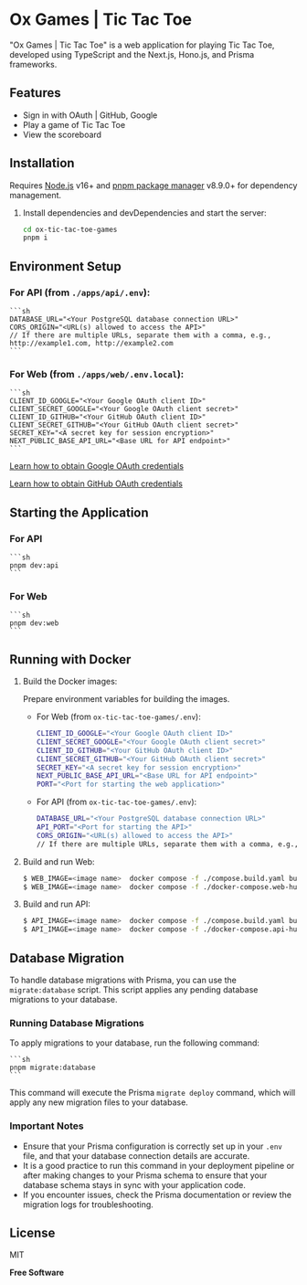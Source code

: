 # Ox Games | Tic Tac Toe

"Ox Games | Tic Tac Toe" is a web application for playing Tic Tac Toe, developed using TypeScript and the Next.js, Hono.js, and Prisma frameworks.

## Features

- Sign in with OAuth | GitHub, Google
- Play a game of Tic Tac Toe
- View the scoreboard

## Installation

Requires [Node.js](https://nodejs.org/) v16+ and [pnpm package manager](https://pnpm.io/) v8.9.0+ for dependency management.

1. Install dependencies and devDependencies and start the server:

    ```sh
    cd ox-tic-tac-toe-games
    pnpm i
    ```

## Environment Setup

### For API (from `./apps/api/.env`):

    ```sh
    DATABASE_URL="<Your PostgreSQL database connection URL>"
    CORS_ORIGIN="<URL(s) allowed to access the API>"
    // If there are multiple URLs, separate them with a comma, e.g., http://example1.com, http://example2.com
    ```

### For Web (from `./apps/web/.env.local`):

    ```sh
    CLIENT_ID_GOOGLE="<Your Google OAuth client ID>"
    CLIENT_SECRET_GOOGLE="<Your Google OAuth client secret>"
    CLIENT_ID_GITHUB="<Your GitHub OAuth client ID>"
    CLIENT_SECRET_GITHUB="<Your GitHub OAuth client secret>"
    SECRET_KEY="<A secret key for session encryption>"
    NEXT_PUBLIC_BASE_API_URL="<Base URL for API endpoint>"
    ```

[Learn how to obtain Google OAuth credentials](https://www.balbooa.com/help/gridbox-documentation/integrations/other/google-client-id)

[Learn how to obtain GitHub OAuth credentials](https://support.heateor.com/get-github-client-id-client-secret/)

## Starting the Application

### For API

    ```sh
    pnpm dev:api
    ```

### For Web

    ```sh
    pnpm dev:web
    ```

## Running with Docker

1. Build the Docker images:

    Prepare environment variables for building the images.

    - For Web (from `ox-tic-tac-toe-games/.env`):

      ```sh
      CLIENT_ID_GOOGLE="<Your Google OAuth client ID>"
      CLIENT_SECRET_GOOGLE="<Your Google OAuth client secret>"
      CLIENT_ID_GITHUB="<Your GitHub OAuth client ID>"
      CLIENT_SECRET_GITHUB="<Your GitHub OAuth client secret>"
      SECRET_KEY="<A secret key for session encryption>"
      NEXT_PUBLIC_BASE_API_URL="<Base URL for API endpoint>"
      PORT="<Port for starting the web application>"
      ```

    - For API (from `ox-tic-tac-toe-games/.env`):

      ```sh
      DATABASE_URL="<Your PostgreSQL database connection URL>"
      API_PORT="<Port for starting the API>"
      CORS_ORIGIN="<URL(s) allowed to access the API>"
      // If there are multiple URLs, separate them with a comma, e.g., http://example1.com, http://example2.com
      ```

2. Build and run Web:

    ```sh
    $ WEB_IMAGE=<image name>  docker compose -f ./compose.build.yaml build web
    $ WEB_IMAGE=<image name>  docker compose -f ./docker-compose.web-hub.yaml up -d
    ```

3. Build and run API:

    ```sh
    $ API_IMAGE=<image name>  docker compose -f ./compose.build.yaml build api
    $ API_IMAGE=<image name>  docker compose -f ./docker-compose.api-hub.yaml up -d
    ```

## Database Migration

To handle database migrations with Prisma, you can use the `migrate:database` script. This script applies any pending database migrations to your database.

### Running Database Migrations

To apply migrations to your database, run the following command:

    ```sh
    pnpm migrate:database
    ```

This command will execute the Prisma `migrate deploy` command, which will apply any new migration files to your database.

### Important Notes

- Ensure that your Prisma configuration is correctly set up in your `.env` file, and that your database connection details are accurate.
- It is a good practice to run this command in your deployment pipeline or after making changes to your Prisma schema to ensure that your database schema stays in sync with your application code.
- If you encounter issues, check the Prisma documentation or review the migration logs for troubleshooting.

## License

MIT

**Free Software**
